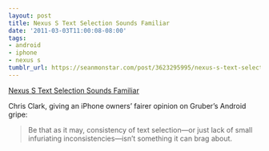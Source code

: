 ```yaml
---
layout: post
title: Nexus S Text Selection Sounds Familiar
date: '2011-03-03T11:00:08-08:00'
tags:
- android
- iphone
- nexus s
tumblr_url: https://seanmonstar.com/post/3623295995/nexus-s-text-selection-sounds-familiar
---
```

[Nexus S Text Selection Sounds Familiar](http://releasecandidateone.com/233:sounds_familiar)  

Chris Clark, giving an iPhone owners’ fairer opinion on Gruber’s Android gripe:

> Be that as it may, consistency of text selection—or just lack of small infuriating inconsistencies—isn’t something it can brag about.

